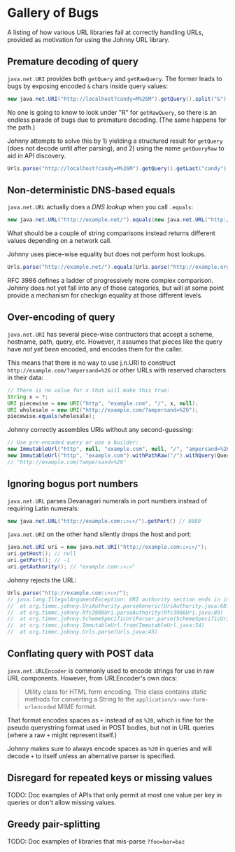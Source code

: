 # Gallery of Bugs

A listing of how various URL libraries fail at correctly handling
URLs, provided as motivation for using the Johnny URL library.

## Premature decoding of query

`java.net.URI` provides both `getQuery` and `getRawQuery`. The
former leads to bugs by exposing encoded `&` chars inside query
values:

```java
new java.net.URI("http://localhost?candy=M%26M").getQuery().split("&"); // ["candy=M", "M"]
```

No one is going to know to look under "R" for `getRawQuery`, so there
is an endless parade of bugs due to premature decoding. (The same
happens for the path.)

Johnny attempts to solve this by 1) yielding a structured result for
`getQuery` (does not decode until after parsing), and 2) using the
name `getQueryRaw` to aid in API discovery.

```java
Urls.parse("http://localhost?candy=M%26M").getQuery().getLast("candy"); // "M&M"
```

## Non-deterministic DNS-based equals

`java.net.URL` actually does a *DNS lookup* when you call `.equals`:

```java
new java.net.URL("http://example.net/").equals(new java.net.URL("http://example.org/")) // true
```

What should be a couple of string comparisons instead returns
different values depending on a network call.

Johnny uses piece-wise equality but does not perform host lookups.

```java
Urls.parse("http://example.net/").equals(Urls.parse("http://example.org/")) // false
```

RFC 3986 defines a ladder of progressively more complex
comparison. Johnny does not yet fall into any of those categories, but
will at some point provide a mechanism for checkign equality at those
different levels.

## Over-encoding of query

`java.net.URI` has several piece-wise contructors that accept a
scheme, hostname, path, query, etc. However, it assumes that pieces
like the query have *not yet been* encoded, and encodes them for the
caller.

This means that there is no way to use j.n.URI to construct
`http://example.com/?ampersand=%26` or other URLs with reserved
characters in their data:

```java
// There is no value for x that will make this true:
String x = ?;
URI piecewise = new URI("http", "example.com", "/", x, null);
URI wholesale = new URI("http://example.com/?ampersand=%26");
piecewise.equals(wholesale);
```

Johnny correctly assembles URIs without any second-guessing:

```java
// Use pre-encoded query or use a builder:
new ImmutableUrl("http", null, "example.com", null, "/", "ampersand=%26", null);
new ImmutableUrl("http", "example.com").withPathRaw("/").withQuery(Queries.from("ampersand", "&"));
// "http://example.com/?ampersand=%26"
```

## Ignoring bogus port numbers

`java.net.URL` parses Devanagari numerals in port numbers instead of
requiring Latin numerals:

```java
new java.net.URL("http://example.com:८०८०/").getPort() // 8080
```

`java.net.URI` on the other hand silently drops the host and port:

```java
java.net.URI uri = new java.net.URI("http://example.com:८०८०/");
uri.getHost(); // null
uri.getPort(); // -1
uri.getAuthority(); // "example.com:८०८०"
```

Johnny rejects the URL:

```java
Urls.parse("http://example.com:८०८०/");
// java.lang.IllegalArgumentException: URI authority section ends in invalid port (or is unbracketed IPv6 address)
// 	at org.timmc.johnny.UriAuthority.parseGeneric(UriAuthority.java:68)
// 	at org.timmc.johnny.Rfc3986Uri.parseAuthority(Rfc3986Uri.java:89)
// 	at org.timmc.johnny.SchemeSpecificUriParser.parse(SchemeSpecificUriParser.java:19)
// 	at org.timmc.johnny.ImmutableUrl.from(ImmutableUrl.java:54)
// 	at org.timmc.johnny.Urls.parse(Urls.java:43)
```

## Conflating query with POST data

`java.net.URLEncoder` is commonly used to encode strings for use in
raw URL components. However, from URLEncoder's own docs:

> Utility class for HTML form encoding. This class contains static
> methods for converting a String to the
> `application/x-www-form-urlencoded` MIME format.

That format encodes spaces as `+` instead of as `%20`, which is fine
for the pseudo querystring format used in POST bodies, but not in URL
queries (where a raw `+` might represent itself.)

Johnny makes sure to always encode spaces as `%20` in queries and will
decode `+` to itself unless an alternative parser is specified.

## Disregard for repeated keys or missing values

TODO: Doc examples of APIs that only permit at most one value per key in queries or don't allow missing values.

## Greedy pair-splitting

TODO: Doc examples of libraries that mis-parse `?foo=bar=baz`

